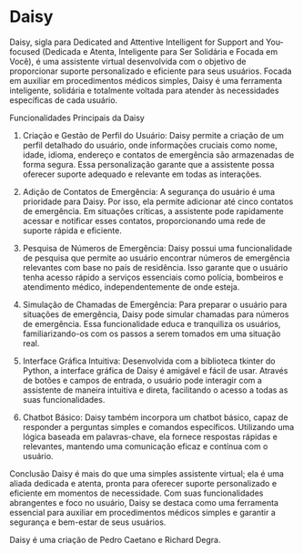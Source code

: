 # Daisy
Daisy, sigla para Dedicated and Attentive Intelligent for Support and You-focused (Dedicada e Atenta, Inteligente para Ser Solidária e Focada em Você), é uma assistente virtual desenvolvida com o objetivo de proporcionar suporte personalizado e eficiente para seus usuários. Focada em auxiliar em procedimentos médicos simples, Daisy é uma ferramenta inteligente, solidária e totalmente voltada para atender às necessidades específicas de cada usuário.

Funcionalidades Principais da Daisy
1. Criação e Gestão de Perfil do Usuário:
Daisy permite a criação de um perfil detalhado do usuário, onde informações cruciais como nome, idade, idioma, endereço e contatos de emergência são armazenadas de forma segura. Essa personalização garante que a assistente possa oferecer suporte adequado e relevante em todas as interações.

2. Adição de Contatos de Emergência:
A segurança do usuário é uma prioridade para Daisy. Por isso, ela permite adicionar até cinco contatos de emergência. Em situações críticas, a assistente pode rapidamente acessar e notificar esses contatos, proporcionando uma rede de suporte rápida e eficiente.

3. Pesquisa de Números de Emergência:
Daisy possui uma funcionalidade de pesquisa que permite ao usuário encontrar números de emergência relevantes com base no país de residência. Isso garante que o usuário tenha acesso rápido a serviços essenciais como polícia, bombeiros e atendimento médico, independentemente de onde esteja.

4. Simulação de Chamadas de Emergência:
Para preparar o usuário para situações de emergência, Daisy pode simular chamadas para números de emergência. Essa funcionalidade educa e tranquiliza os usuários, familiarizando-os com os passos a serem tomados em uma situação real.

5. Interface Gráfica Intuitiva:
Desenvolvida com a biblioteca tkinter do Python, a interface gráfica de Daisy é amigável e fácil de usar. Através de botões e campos de entrada, o usuário pode interagir com a assistente de maneira intuitiva e direta, facilitando o acesso a todas as suas funcionalidades.

6. Chatbot Básico:
Daisy também incorpora um chatbot básico, capaz de responder a perguntas simples e comandos específicos. Utilizando uma lógica baseada em palavras-chave, ela fornece respostas rápidas e relevantes, mantendo uma comunicação eficaz e contínua com o usuário.

Conclusão
Daisy é mais do que uma simples assistente virtual; ela é uma aliada dedicada e atenta, pronta para oferecer suporte personalizado e eficiente em momentos de necessidade. Com suas funcionalidades abrangentes e foco no usuário, Daisy se destaca como uma ferramenta essencial para auxiliar em procedimentos médicos simples e garantir a segurança e bem-estar de seus usuários.

Daisy é uma criação de Pedro Caetano e Richard Degra.
